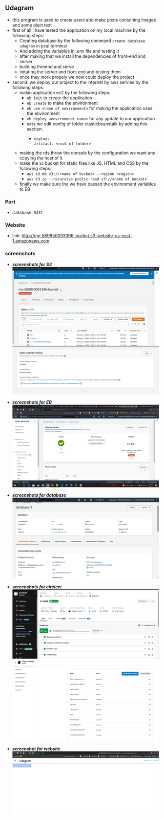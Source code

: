 ## Udagram
 - this program is used to create users and make posts containing images and some plain text
 - first of all i have tested the application on my local machine by the follwoing steps:
     - Creating database by the following command `create database udagram` in psql terminal
     - And adding the variables in .env file and testing it
     - after making that we install the dependencies of front-end and server
     - building fronend and serve
     - initating the server and front end and testing them
     - once they work propely we now could deploy the project
 - second: we deploy our project to the internet by aws servies by the following steps:
     - makin application ec2 by the following steps:
       - `eb init` to create the application 
       - `eb create` to make the environment
       - `eb use <name of environment>` for making the application uses the environment
       - `eb deploy <environmnet name>` for any update to our application
       - ```note``` we edit config of folder elasticbeanstalk by adding this section:
           - ```
             deploy:
             artifact: <root of folder>
             ```
     - making the rds throw the console by the configuration we want and copying the host of it
     - make the `S3` bucket for static files like JS, HTML and CSS by the following steps:
        - `aws s3 mb s3://<name of bucket> --region <region>`
        - `aws s3 cp --recursive public-read s3://<name of bucket>` 
     - finally we make sure the we have passed the environment variables to EB 

### Port
- Database: `5432`

### Website
- link: http://my-589850093396-bucket.s3-website-us-east-1.amazonaws.com


### screenshots
- ***screenshots for S3***
![S3_status](./screenshots/S3/S3_status.png)
![S3_URL](./screenshots/S3/S3.png)

- ***screenshots for EB***
![EBS_Status](./screenshots/EB_status.png)

- ***__screenshots for database__***
![DB](./screenshots/Database_status.png)

- ***screenshots for circleci***
![Circleci1](./screenshots/CircleCi/CircleCi1.png)
![Circleci_Variable](./screenshots/CircleCi/variable_env_for_circleci.png)

- ***screenshot for website***
![udagram_website](./screenshots/website.png)